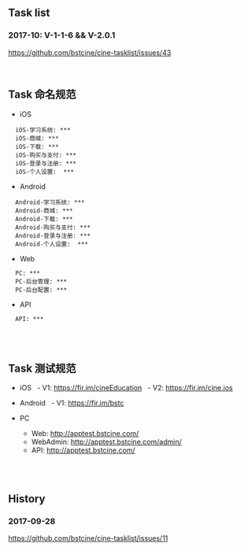 ## Task list

### 2017-10: V-1-1-6 && V-2.0.1

https://github.com/bstcine/cine-tasklist/issues/43

<br>

## Task 命名规范

- iOS
```
  iOS-学习系统: ***
  iOS-商城: ***
  iOS-下载: ***
  iOS-购买与支付: ***
  iOS-登录与注册: ***
  iOS-个人设置:  ***
```
  
- Android
```
  Android-学习系统: ***
  Android-商城: ***
  Android-下载: ***
  Android-购买与支付: ***
  Android-登录与注册: ***
  Android-个人设置:  ***
```

  
- Web
```
  PC: ***
  PC-后台管理: ***
  PC-后台配置: ***
```


- API
```
  API: ***
```

<br>
<br>

## Task 测试规范
- iOS
   - V1: https://fir.im/cineEducation
   - V2: https://fir.im/cine.ios

- Android
   - V1: https://fir.im/bstc

- PC
   - Web: http://apptest.bstcine.com/
   - WebAdmin: http://apptest.bstcine.com/admin/
   - API: http://apptest.bstcine.com/

<br>
<br>

## History

### 2017-09-28

https://github.com/bstcine/cine-tasklist/issues/11
